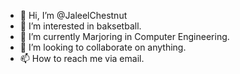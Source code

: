 - 👋 Hi, I’m @JaleelChestnut
- 👀 I’m interested in baksetball.
- 🌱 I’m currently Marjoring in Computer Engineering.
- 💞️ I’m looking to collaborate on anything.
- 📫 How to reach me via email.

<!---
JaleelChestnut/JaleelChestnut is a ✨ special ✨ repository because its `README.md` (this file) appears on your GitHub profile.
You can click the Preview link to take a look at your changes.
--->
